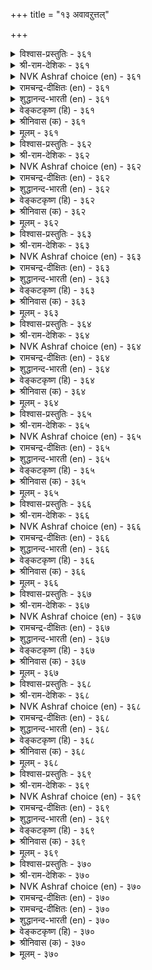 +++
title = "१३ अवावऱुत्तल्"

+++


<details><summary>विश्वास-प्रस्तुतिः - ३६१</summary>

अवाऎन्ब ऎल्ला उयिर्क्कुम् ऎञ् ञाण्ड्रुम्  
तवाअप् पिऱप्पीनुम् वित्तु।      ३६१
</details>

<details><summary>श्री-राम-देशिकः - ३६१</summary>

अनुस्यूतं प्रवृत्तस्य सर्वदा सर्वजन्तुषु ।  
संसारमय दुःखस्य बीजमाशेत्युदीर्यते ॥ ३६१॥
</details>

<details><summary>NVK Ashraf choice (en) - ३६१</summary>

०३६१
Desire, they say, is the seed of ceaseless birth
For all things living at all times.
(P.S. Sundaram)
</details>

<details><summary>रामचन्द्र-दीक्षितः (en) - ३६१</summary>

361\. 'avā' eṉpa-'ellā uyirkkum, eñ ñāṉṟum,  
tavāap piṟappu īṉum vittu'.

361\. The learned say desire is the eternal seed of life.  
</details>

<details><summary>शुद्धानन्द-भारती (en) - ३६१</summary>

1\. அவாஎன்ப எல்லா உயிர்க்கும் எஞ்ஞான்றும்  
தவாஅப் பிறப்பீனும் வித்து.  
Desire to all, always is seed  
From which ceaseless births proceed.        361  
</details>

<details><summary>वेङ्कटकृष्ण (हि) - ३६१</summary>

361
सर्व जीव को सर्वदा, तृष्णा-बीज अचूक ।  
पैदा करता है वही, जन्म-मरण की हूक ॥
</details>

<details><summary>श्रीनिवास (क) - ३६१</summary>

361. ऎल्ला जीविगळिगू ऎल्ल कालगळल्लियू तप्पदॆ उण्टागुत्तिरुव हुट्टिन व्यर्थगळिगॆल्ल आसॆये बीजवॆन्दु ज्ञानिगळु
हेळुवरु.

</details>

<details><summary>मूलम् - ३६१</summary>

अवाऎन्ब ऎल्ला उयिर्क्कुम् ऎञ् ञाण्ड्रुम्  
तवाअप् पिऱप्पीनुम् वित्तु।      ३६१
</details>

<details><summary>विश्वास-प्रस्तुतिः - ३६२</summary>

वेण्डुङ्गाल् वेण्डुम् पिऱवामै मट्रदु  
वेण्डामै वेण्ड वरुम्।      ३६२
</details>

<details><summary>श्री-राम-देशिकः - ३६२</summary>

लभ्यतां जन्मराहित्यं लब्धव्यं किञ्चिदस्ति चेत् ।  
तदपि प्राप्यते सर्व वस्तुनैराश्य बुद्धितः ॥ ३६२॥
</details>

<details><summary>NVK Ashraf choice (en) - ३६२</summary>

०३६२
Must you desire, desire freedom from birth.
That comes only by desiring desirelessness.
(Satguru Subramuniyaswami)
</details>

<details><summary>रामचन्द्र-दीक्षितः (en) - ३६२</summary>

362\. vēṇṭuṅkāl, vēṇṭum piṟavāmai; maṟṟu atu  
vēṇṭāmai vēṇṭa, varum.

362\. Do you long for anything? Long for not being born again; this you can achieve if you cease your desires.  
</details>

<details><summary>शुद्धानन्द-भारती (en) - ३६२</summary>

2\. வேண்டுங்கால் வேண்டும் பிறவாமை மற்றது  
வேண்டாமை வேண்ட வரும்.  
If long thou must, long for non-birth  
It comes by longing no more for earth.        362  
</details>

<details><summary>वेङ्कटकृष्ण (हि) - ३६२</summary>

362
जन्म-नाश की चाह हो, यदि होनी है चाह ।  
चाह-नाश की चाह से, पूरी हो वह चाह ॥
</details>

<details><summary>श्रीनिवास (क) - ३६२</summary>

362. ऒब्बनु बयसुवुदारॆ, हुट्टिल्लद स्थितियन्नु बयसबेकु; आशॆगळन्नु हरिदुकॊळ्ळुवुदरिन्द अदु लभ्यवागुवुदु.

</details>

<details><summary>मूलम् - ३६२</summary>

वेण्डुङ्गाल् वेण्डुम् पिऱवामै मट्रदु  
वेण्डामै वेण्ड वरुम्।      ३६२
</details>

<details><summary>विश्वास-प्रस्तुतिः - ३६३</summary>

वेण्डामै अन्न विऴुच्चॆल्वम् ईण्डिल्लै  
आण्डुम् अह्दॊप्पदु इल्।      ३६३
</details>

<details><summary>श्री-राम-देशिकः - ३६३</summary>

निराशासदृशं श्रेष्ठं वित्तं नास्रि जगत्तले ।  
लोकान्तरेऽपि तत्तुल्यं वस्तु लब्धुं न शक्र्यते ॥ ३६३॥
</details>

<details><summary>NVK Ashraf choice (en) - ३६३</summary>

०३६३
No greater fortune here than not to yearn, 
And none to excel it hereafter too!
(P.S. Sundaram)
</details>

<details><summary>रामचन्द्र-दीक्षितः (en) - ३६३</summary>

363\. vēṇṭāmai aṉṉa viḻuc celvam īṇṭu illai;  
yāṇṭum aḵtu oppatu il.

363\. There is no greater possession than freedom from desire either here or in the world beyond.  
</details>

<details><summary>शुद्धानन्द-भारती (en) - ३६३</summary>

3\. வேண்டாமை அன்ன விழுச்செல்வம் ஈண்டில்லை  
யாண்டும் அஃதொப்பது இல்.  
No such wealth is here and there  
As peerless wealth of non-desire.        363  
</details>

<details><summary>वेङ्कटकृष्ण (हि) - ३६३</summary>

363
तृष्णा-त्याग सदृश नहीं, यहाँ श्रेष्ठ धन-धाम ।  
स्वर्ग-धाम में भी नहीं, उसके सम धन-धाम ॥
</details>

<details><summary>श्रीनिवास (क) - ३६३</summary>

363. आशॆयन्नु हरिदुकॊळ्ळुवुदक्किन्त अमूल्यवाद सिरि ई लोकदल्लि इल्ल; बेरॆ ऎल्लू (पर लोकदल्लियू) अदक्कॆ
ऎणियादुदु इल्ल.

</details>

<details><summary>मूलम् - ३६३</summary>

वेण्डामै अन्न विऴुच्चॆल्वम् ईण्डिल्लै  
आण्डुम् अह्दॊप्पदु इल्।      ३६३
</details>

<details><summary>विश्वास-प्रस्तुतिः - ३६४</summary>

तूउय्मै ऎन्बदु अवाविन्मै मट्रदु  
वाअय्मै वेण्ड वरुम्।      ३६४
</details>

<details><summary>श्री-राम-देशिकः - ३६४</summary>

आशाविरहितावस्था मोक्ष इत्युच्यते बुधैः ।  
अवस्था सापि तत्त्वस्य ब्रह्मणो भजनाद्भवेत् ॥ ३६४॥
</details>

<details><summary>NVK Ashraf choice (en) - ३६४</summary>

०३६४
Purity is freedom from yearning
And that comes of seeking Truth. *
(P.S. Sundaram)
</details>

<details><summary>रामचन्द्र-दीक्षितः (en) - ३६४</summary>

364\. tūuymai eṉpatu avā iṉmai; maṟṟu atu  
vā aymai vēṇṭa, varum.

364\. What is purity of mind but absence of desire? It will follow if one burns for truth.  
</details>

<details><summary>शुद्धानन्द-भारती (en) - ३६४</summary>

4\. தூஉய்மை என்பது அவாவின்மை மற்றது  
வாஅய்மை வேண்ட வரும்  
To nothing crave is purity  
That is the fruit of verity.        364  
</details>

<details><summary>वेङ्कटकृष्ण (हि) - ३६४</summary>

364
चाह गई तो है वही, पवित्रता या मुक्ति ।  
करो सत्य की चाह तो, होगी चाह-विमुक्ति ॥
</details>

<details><summary>श्रीनिवास (क) - ३६४</summary>

364. (मनः) शुद्धि ऎन्दु करॆयल्पडुवुदु आशॆ इल्लद नॆलॆये; आशॆ हरिद सित्थियु परमार्थवन्नु बेडूवुदरिन्द
उण्टागुवुदु.

</details>

<details><summary>मूलम् - ३६४</summary>

तूउय्मै ऎन्बदु अवाविन्मै मट्रदु  
वाअय्मै वेण्ड वरुम्।      ३६४
</details>

<details><summary>विश्वास-प्रस्तुतिः - ३६५</summary>

अट्रवर् ऎन्बार् अवाअट्रार् मट्रैयार्  
अट्राग अट्रदु इलर्।      ३६५
</details>

<details><summary>श्री-राम-देशिकः - ३६५</summary>

ते जन्मरहिता ज्ञेया ये निराशास्तु सर्वतः ।  
आशायुतानां निःशेषं बन्धमुक्तिर्न जायते ॥ ३६५॥
</details>

<details><summary>NVK Ashraf choice (en) - ३६५</summary>

०३६५
Those are free who are free of yearning.
Others, of all else free, remain un-free. *
(P.S. Sundaram)
</details>

<details><summary>रामचन्द्र-दीक्षितः (en) - ३६५</summary>

365\. aṟṟavar eṉpār avā aṟṟār; maṟṟaiyār  
aṟṟu āka aṟṟatu ilar.

365\. Only those who have renounced are free; others are not.  
</details>

<details><summary>शुद्धानन्द-भारती (en) - ३६५</summary>

5\. அற்றவர் என்பார் அவாஅற்றார் மற்றையார்  
அற்றாக அற்றது இலர்  
The free are those who desire not  
The rest not free in bonds are caught.        365  
</details>

<details><summary>वेङ्कटकृष्ण (हि) - ३६५</summary>

365
कहलाते वे मुक्त हैं, जो हैं तृष्णा-मुक्त ।  
सब प्रकार से, अन्य सब, उतने नहीं विमुक्त ॥
</details>

<details><summary>श्रीनिवास (क) - ३६५</summary>

365. आशॆयन्नु हरिदुकॊण्डवरे हुट्टु सावुगळ बन्धनदिन्द मुक्तरादवरु; उळिदवरु आ रीति मुक्तरल्ल.

</details>

<details><summary>मूलम् - ३६५</summary>

अट्रवर् ऎन्बार् अवाअट्रार् मट्रैयार्  
अट्राग अट्रदु इलर्।      ३६५
</details>

<details><summary>विश्वास-प्रस्तुतिः - ३६६</summary>

अञ्जुव तोरुम् अऱने ऒरुवनै  
वञ्जिप्प तोरुम् अवा।      ३६६
</details>

<details><summary>श्री-राम-देशिकः - ३६६</summary>

आशा समयमालक्ष्य पातयेत् जन्मबन्धने ।  
निराशारक्षणं तस्माच्छ्रेष्ठो धर्मः प्रगीयते ॥ ३६६॥
</details>

<details><summary>NVK Ashraf choice (en) - ३६६</summary>

०३६६
If you love virtue, flee from desire;
For desire is a great betrayer.
(V.V.S. Aiyar), (P.S. Sundaram)
</details>

<details><summary>रामचन्द्र-दीक्षितः (en) - ३६६</summary>

366\. añcuvatu ōrum aṟaṉē; oruvaṉai  
vañcippatu ōrum avā.

366\. It is desire that seduces men into sin; Asceticism dreads desires.  
</details>

<details><summary>शुद्धानन्द-भारती (en) - ३६६</summary>

6\. அஞ்சுவ தோரும் அறனே ஒருவனை  
வஞ்சிப்ப தோரும் அவா  
Dread desire; Virtue is there  
To every soul desire is snare!        366  
</details>

<details><summary>वेङ्कटकृष्ण (हि) - ३६६</summary>

366
तृष्णा से डरते बचे, है यह धर्म महान ।  
न तो फँसाये जाल में, पा कर असावधान ॥
</details>

<details><summary>श्रीनिवास (क) - ३६६</summary>

366. आसॆगॆ अञ्जि बाळुवुदे धर्म; (स्वल्प ऎच्चर तप्पिदरू साकु) अदु ऒब्बनन्नु वञ्चिसि नाश माडुत्तदॆ.

</details>

<details><summary>मूलम् - ३६६</summary>

अञ्जुव तोरुम् अऱने ऒरुवनै  
वञ्जिप्प तोरुम् अवा।      ३६६
</details>

<details><summary>विश्वास-प्रस्तुतिः - ३६७</summary>

अवाविनै आट्र अऱुप्पिन् तवाविनै  
तान्वेण्डु माट्रान् वरुम्।      ३६७
</details>

<details><summary>श्री-राम-देशिकः - ३६७</summary>

सर्वशाविजये प्राप्ते कायशोषण मन्तरा ।  
लभ्यते जन्मराहित्यं सर्वो धर्मः कृतो भवेत् ॥ ३६७॥
</details>

<details><summary>NVK Ashraf choice (en) - ३६७</summary>

०३६७
When all deeds of desire are uprooted,
Liberation comes as and when desired.
(N.V.K. Ashraf)
</details>

<details><summary>रामचन्द्र-दीक्षितः (en) - ३६७</summary>

367\. avāviṉai āṟṟa aṟuppiṉ, tavā viṉai  
tāṉvēṇṭum āṟṟāṉ varum.

367\. The desired path of virtue is open to one who kills desire.  
</details>

<details><summary>शुद्धानन्द-भारती (en) - ३६७</summary>

7\. அவாவினை ஆற்ற அறுப்பின் தவாவினை  
தான்வேண்டு மாற்றான் வரும்  
Destroy desire; deliverance  
Comes as much as you aspire hence.        367  
</details>

<details><summary>वेङ्कटकृष्ण (हि) - ३६७</summary>

367
तृष्णा को यदि कर दिया, पूरा नष्ट समूल ।  
धर्म-कर्म सब आ मिले, इच्छा के अनुकूल ॥
</details>

<details><summary>श्रीनिवास (क) - ३६७</summary>

367. ऒब्बनु तन्न आशॆयन्नु सम्पूर्ण कत्तरिसिकॊण्डरॆ, ऒळ्ळॆयदुण्टु माडुव अविनाशिकर्मवु (मुक्तिगॆ कारणवागुव
कर्मवु) तानु बयसिद दारियल्लि ऒदगुत्तदॆ.

</details>

<details><summary>मूलम् - ३६७</summary>

अवाविनै आट्र अऱुप्पिन् तवाविनै  
तान्वेण्डु माट्रान् वरुम्।      ३६७
</details>

<details><summary>विश्वास-प्रस्तुतिः - ३६८</summary>

अवाइल्लार्क् किल्लागुन् दुन्बम् अह्दुण्डेल्  
तवाअदु मेन्मेल् वरुम्।      ३६८
</details>

<details><summary>श्री-राम-देशिकः - ३६८</summary>

निराशानां कुतो दुःखम्, आशापाशवशात्मनाम् ।  
उपर्युपरि दुःखानि समयान्ति निरर्गेलम् ॥ ३६८॥
</details>

<details><summary>NVK Ashraf choice (en) - ३६८</summary>

०३६८
Where there is no desire, there is no sorrow.
Where there is, it comes over and above.
(N.V.K. Ashraf)
</details>

<details><summary>रामचन्द्र-दीक्षितः (en) - ३६८</summary>

368\. avā illārkku illākum tuṉpam; aḵtu uṇṭēl,  
tavāatu mēṉmēl varum.

368\. There is no sorrow for those who are free from desire. Endless sorrows befall men with desire.  
</details>

<details><summary>शुद्धानन्द-भारती (en) - ३६८</summary>

8\. அவாஇல்லார்க் கில்லாகுந் துன்பம் அஃதுண்டேல்  
தவாஅது மேன்மேல் வரும்.  
Desire extinct no sorrow-taints  
Grief comes on grief where it pretends.        368  
</details>

<details><summary>वेङ्कटकृष्ण (हि) - ३६८</summary>

368
तृष्णा-त्यागी को कभी, होगा ही नहिं दुःख ।  
तृष्णा के वश यदि पड़े,  होगा दुःख पर दुःख ॥
</details>

<details><summary>श्रीनिवास (क) - ३६८</summary>

368. आशॆ इल्लदवरिगॆ दुःखगळु इल्लवागुवुवु; आधॆ इद्दरॆ आ दुःखगळु बिडदॆ मेलॆ मेलॆ बरुत्तवॆ.

</details>

<details><summary>मूलम् - ३६८</summary>

अवाइल्लार्क् किल्लागुन् दुन्बम् अह्दुण्डेल्  
तवाअदु मेन्मेल् वरुम्।      ३६८
</details>

<details><summary>विश्वास-प्रस्तुतिः - ३६९</summary>

इन्बम् इडैयऱा तीण्डुम् अवावॆन्नुम्  
तुन्बत्तुळ् तुन्बङ् गॆडिन्।      ३६९
</details>

<details><summary>श्री-राम-देशिकः - ३६९</summary>

दुःखेषु परमं दुःखमाशादुःखं विमुञ्चतः ।  
न परं ब्रह्मणो लोके, सुखमत्रापि शाश्वतम् ॥ ३६९॥
</details>

<details><summary>NVK Ashraf choice (en) - ३६९</summary>

०३६९
When the misery of miseries called desire ends,
The result is never-ending joy.
(N.V.K. Ashraf)
</details>

<details><summary>रामचन्द्र-दीक्षितः (en) - ३६९</summary>

369\. iṉpam iṭaiyaṟātu, īṇṭum-avā eṉṉum  
tuṉpattuḷ tuṉpam keṭiṉ.

369\. There is an eternal flow of life’s happiness when desire, the evil of ail evils, dies out.  
</details>

<details><summary>शुद्धानन्द-भारती (en) - ३६९</summary>

9\. இன்பம் இடையறா தீண்டும் அவாவென்னும்  
துன்பத்துள் துன்பம் கெடின்.  
Desire, the woe of woes destroy  
Joy of joys here you enjoy.        369  
</details>

<details><summary>वेङ्कटकृष्ण (हि) - ३६९</summary>

369
तृष्णा का यदि नाश हो, जो है दुःख कराल ।  
इस जीवन में भी मनुज, पावे सुख चिरकाल ॥
</details>

<details><summary>श्रीनिवास (क) - ३६९</summary>

369. आशॆयॆन्नुवुदु दुःखगळल्ले मिगिलाद दुःख; अदु नाशवादरॆ ई लोकदल्लॆ सुखवु निरन्तरवागि लभ्यवागुवुदु.

</details>

<details><summary>मूलम् - ३६९</summary>

इन्बम् इडैयऱा तीण्डुम् अवावॆन्नुम्  
तुन्बत्तुळ् तुन्बङ् गॆडिन्।      ३६९
</details>

<details><summary>विश्वास-प्रस्तुतिः - ३७०</summary>

आरा इयऱ्कै अवानीप्पिन् अन्निलैये  
पेरा इयऱ्कै तरुम्।      ३७०
</details>

<details><summary>श्री-राम-देशिकः - ३७०</summary>

सदा दवीयसीमाशां यो वै जयति सर्वदा ।  
निर्विकारां तथा नित्यं मुक्तिं सद्यः स विन्दति ॥ ३७०॥
</details>

<details><summary>NVK Ashraf choice (en) - ३७०</summary>

०३७०
The state of eternal bliss will result
When desire that is insatiable is conquered.
(K. Krishnaswamy & Vijaya Ramkumar)
</details>

<details><summary>रामचन्द्र-दीक्षितः (en) - ३७०</summary>

370\. ārā iyaṟkai avā nīppiṉ, an nilaiyē  
pērā iyaṟkai tarum.

370\. Give up your insatiable longings; you will be conferring on yourself an eternal life.
</details>

<details><summary>रामचन्द्र-दीक्षितः (en) - ३७०</summary>

370\. ārā iyaṟkai avā nīppiṉ, an nilaiyē  
pērā iyaṟkai tarum.

370\. Give up your insatiable longings; you will be conferring on yourself an eternal life.

</details>

<details><summary>शुद्धानन्द-भारती (en) - ३७०</summary>

10\. ஆரா இயற்கை அவாநீப்பின் அந்நிலையே  
பேரா இயற்கை தரும்.  
Off with desire insatiate  
You gain the native blissful state.        370  
</details>

<details><summary>वेङ्कटकृष्ण (हि) - ३७०</summary>

370
तृष्णा को त्यागो अगर, जिसकी कभी न तुष्टि ।  
वही दशा दे मुक्ति जो, रही सदा सन्तुष्टि ॥
</details>

<details><summary>श्रीनिवास (क) - ३७०</summary>

370. आरद (तणियद) स्वभाववुळ्ळ आशॆयन्नु नीगिदरॆ, अदरिन्दले, मार्पडद (शाश्वत) सुखवु बाळिनल्लि लभ्यवागुवुदु.
</details>

<details><summary>मूलम् - ३७०</summary>

आरा इयऱ्कै अवानीप्पिन् अन्निलैये  
पेरा इयऱ्कै तरुम्।      ३७०
</details>